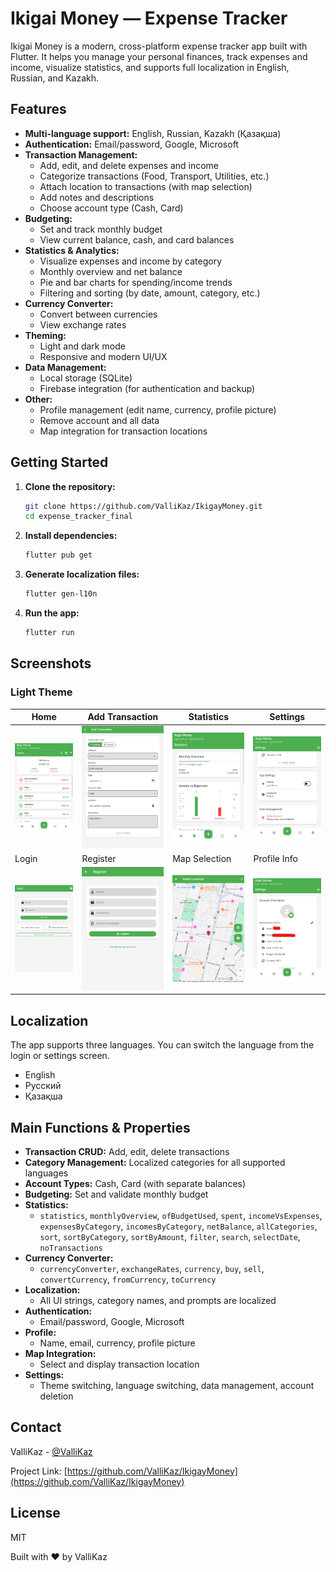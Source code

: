 # Ikigai Money — Expense Tracker

Ikigai Money is a modern, cross-platform expense tracker app built with Flutter. It helps you manage your personal finances, track expenses and income, visualize statistics, and supports full localization in English, Russian, and Kazakh.

## Features
- **Multi-language support:** English, Russian, Kazakh (Қазақша)
- **Authentication:** Email/password, Google, Microsoft
- **Transaction Management:**
  - Add, edit, and delete expenses and income
  - Categorize transactions (Food, Transport, Utilities, etc.)
  - Attach location to transactions (with map selection)
  - Add notes and descriptions
  - Choose account type (Cash, Card)
- **Budgeting:**
  - Set and track monthly budget
  - View current balance, cash, and card balances
- **Statistics & Analytics:**
  - Visualize expenses and income by category
  - Monthly overview and net balance
  - Pie and bar charts for spending/income trends
  - Filtering and sorting (by date, amount, category, etc.)
- **Currency Converter:**
  - Convert between currencies
  - View exchange rates
- **Theming:**
  - Light and dark mode
  - Responsive and modern UI/UX
- **Data Management:**
  - Local storage (SQLite)
  - Firebase integration (for authentication and backup)
- **Other:**
  - Profile management (edit name, currency, profile picture)
  - Remove account and all data
  - Map integration for transaction locations

## Getting Started
1. **Clone the repository:**
   ```sh
   git clone https://github.com/ValliKaz/IkigayMoney.git
   cd expense_tracker_final
   ```
2. **Install dependencies:**
   ```sh
   flutter pub get
   ```
3. **Generate localization files:**
   ```sh
   flutter gen-l10n
   ```
4. **Run the app:**
   ```sh
   flutter run
   ```

## Screenshots

### Light Theme
| Home            | Add Transaction | Statistics      | Settings        |
|-----------------|----------------|----------------|----------------|
| ![](screenshots/light_home.png) | ![](screenshots/light_add.png) | ![](screenshots/light_stats.png) | ![](screenshots/light_settings.png) |
| Login            | Register | Map Selection      | Profile Info        |
| ![](screenshots/light_login.png) | ![](screenshots/light_register.png) | ![](screenshots/light_map.png) | ![](screenshots/light_profile.png) |

## Localization
The app supports three languages. You can switch the language from the login or settings screen.

- English
- Русский
- Қазақша

## Main Functions & Properties
- **Transaction CRUD:** Add, edit, delete transactions
- **Category Management:** Localized categories for all supported languages
- **Account Types:** Cash, Card (with separate balances)
- **Budgeting:** Set and validate monthly budget
- **Statistics:**
  - `statistics`, `monthlyOverview`, `ofBudgetUsed`, `spent`, `incomeVsExpenses`, `expensesByCategory`, `incomesByCategory`, `netBalance`, `allCategories`, `sort`, `sortByCategory`, `sortByAmount`, `filter`, `search`, `selectDate`, `noTransactions`
- **Currency Converter:**
  - `currencyConverter`, `exchangeRates`, `currency`, `buy`, `sell`, `convertCurrency`, `fromCurrency`, `toCurrency`
- **Localization:**
  - All UI strings, category names, and prompts are localized
- **Authentication:**
  - Email/password, Google, Microsoft
- **Profile:**
  - Name, email, currency, profile picture
- **Map Integration:**
  - Select and display transaction location
- **Settings:**
  - Theme switching, language switching, data management, account deletion

## Contact

ValliKaz - [@ValliKaz](https://github.com/ValliKaz)

Project Link: [https://github.com/ValliKaz/IkigayMoney](https://github.com/ValliKaz/IkigayMoney)

## License

MIT

Built with ❤️ by ValliKaz

